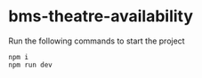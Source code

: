 # bms-theatre-availability

Run the following commands to start the project
```
npm i
npm run dev
```
